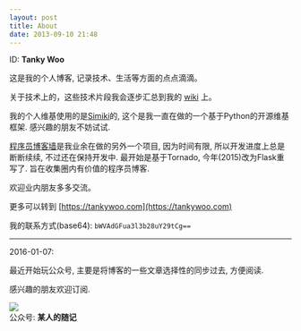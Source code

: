 ```yaml
---
layout: post
title: About
date: 2013-09-10 21:48
---
```


ID: **Tanky Woo**

这是我的个人博客, 记录技术、生活等方面的点点滴滴。

关于技术上的，这些技术片段我会逐步汇总到我的 [wiki](http://wiki.tankywoo.com) 上。

我的个人维基使用的是[Simiki](http://simiki.org/)的, 这个是我一直在做的一个基于Python的开源维基框架. 感兴趣的朋友不妨试试.

[程序员博客墙](http://blogwall.us/)是我业余在做的另外一个项目, 因为时间有限, 所以开发进度上总是断断续续, 不过还在保持开发中. 最开始是基于Tornado, 今年(2015)改为Flask重写了. 旨在收集圈内有价值的程序员博客.

欢迎业内朋友多多交流。

更多可以转到 [https://tankywoo.com](https://tankywoo.com)

我的联系方式(base64): `bWVAdGFua3l3b28uY29tCg==`

---

2016-01-07:

最近开始玩公众号, 主要是将博客的一些文章选择性的同步过去, 方便阅读.

感兴趣的朋友欢迎订阅.


<div class="gzh">
  <img src="https://tankywoo-wb.b0.upaiyun.com/qrcode_for_gh.jpg" /><br />
  公众号: <b>某人的随记</b>
</div>
